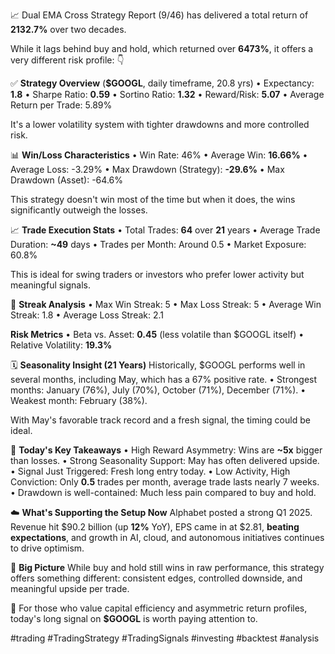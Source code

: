📈 Dual EMA Cross Strategy Report (9/46) has delivered a total return of **2132.7%** over two decades.

While it lags behind buy and hold, which returned over **6473%**, it offers a very different risk profile: 👇

✅ **Strategy Overview** (**$GOOGL**, daily timeframe, 20.8 yrs)
• Expectancy: **1.8**
• Sharpe Ratio: **0.59**
• Sortino Ratio: **1.32**
• Reward/Risk: **5.07**
• Average Return per Trade: 5.89%

It's a lower volatility system with tighter drawdowns and more controlled risk.

📊 **Win/Loss Characteristics**
• Win Rate: 46%
• Average Win: **16.66%**
• Average Loss: -3.29%
• Max Drawdown (Strategy): **-29.6%**
• Max Drawdown (Asset): -64.6%

This strategy doesn't win most of the time but when it does, the wins significantly outweigh the losses.

📈 **Trade Execution Stats**
• Total Trades: **64** over **21** years
• Average Trade Duration: **~49** days
• Trades per Month: Around 0.5
• Market Exposure: 60.8%

This is ideal for swing traders or investors who prefer lower activity but meaningful signals.

🧮 **Streak Analysis**
• Max Win Streak: 5
• Max Loss Streak: 5
• Average Win Streak: 1.8
• Average Loss Streak: 2.1

**Risk Metrics**
• Beta vs. Asset: **0.45** (less volatile than $GOOGL itself)
• Relative Volatility: **19.3%**

🗓️ **Seasonality Insight (21 Years)**
Historically, $GOOGL performs well in several months, including May, which has a 67% positive rate.
• Strongest months: January (76%), July (70%), October (71%), December (71%).
• Weakest month: February (38%).

With May's favorable track record and a fresh signal, the timing could be ideal.

📌 **Today's Key Takeaways**
• High Reward Asymmetry: Wins are **~5x** bigger than losses.
• Strong Seasonality Support: May has often delivered upside.
• Signal Just Triggered: Fresh long entry today.
• Low Activity, High Conviction: Only **0.5** trades per month, average trade lasts nearly 7 weeks.
• Drawdown is well-contained: Much less pain compared to buy and hold.

☁️ **What's Supporting the Setup Now**
Alphabet posted a strong Q1 2025. Revenue hit $90.2 billion (up **12%** YoY), EPS came in at $2.81, **beating expectations**, and growth in AI, cloud, and autonomous initiatives continues to drive optimism.

📌 **Big Picture**
While buy and hold still wins in raw performance, this strategy offers something different: consistent edges, controlled downside, and meaningful upside per trade.

📍 For those who value capital efficiency and asymmetric return profiles, today's long signal on **$GOOGL** is worth paying attention to.

#trading #TradingStrategy #TradingSignals #investing #backtest #analysis
